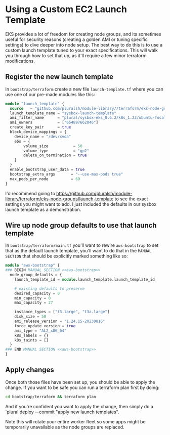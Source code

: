 # Using a Custom EC2 Launch Template

EKS provides a lot of freedom for creating node groups, and its sometimes useful for security reasons (creating a golden AMI or tuning specific settings) to dive deeper into node setup.  The best way to do this is to use a custom launch template tuned to your exact specifications.  This will walk you through how to set that up, as it'll require a few minor terraform modifications.

## Register the new launch template

In `bootstrap/terraform` create a new file `launch-template.tf` where you can use one of our pre-made modules like this:

```tf
module "launch_template" {
  source   = "github.com/pluralsh/module-library//terraform/eks-node-groups/launch-template?ref=eks-node-groups-v1.0.0"
  launch_template_name = "sysbox-launch-template"
  ami_filter_name      = "plural/sysbox-eks_0.6.2/k8s_1.23/ubuntu-focal-20.04-amd64-server/0.1.1"
  ami_owners           = ["654897662046"]
  create_key_pair      = true
  block_device_mappings = {
    device_name = "/dev/xvda"
    ebs = {
        volume_size           = 50
        volume_type           = "gp2"
        delete_on_termination = true
    }
  }
  enable_bootstrap_user_data = true
  bootstrap_extra_args       = "--use-max-pods true"
  max_pods_per_node          = 69
}
```

I'd recommend going to https://github.com/pluralsh/module-library/terraform/eks-node-groups/launch-template to see the exact settings you might want to add.  I just included the defaults in our sysbox launch template as a demonstration.

## Wire up node group defaults to use that launch template

In `bootstrap/terraform/main.tf` you'll want to rewire `aws-bootstrap` to set that as the default launch template, you'll want to do that in the `MANUAL SECTION` that should be explicitly marked something like so:

```tf
module "aws-bootstrap" {
### BEGIN MANUAL SECTION <<aws-bootstrap>>
  node_group_defaults = {
    launch_template_id = module.launch_template.launch_template_id

    # existing defaults to preserve
    desired_capacity = 0
    min_capacity = 0
    max_capacity = 27

    instance_types = ["t3.large", "t3a.large"]
    disk_size = 50
    ami_release_version = "1.24.15-20230816"
    force_update_version = true
    ami_type = "AL2_x86_64"
    k8s_labels = {}
    k8s_taints = []
  }
### END MANUAL SECTION <<aws-bootstrap>>
}
```

## Apply changes

Once both those files have been set up, you should be able to apply the change.  If you want to be safe you can run a terraform plan first by doing:

```sh
cd bootstrap/terraform && terraform plan
```

And if you're confident you want to apply the change, then simply do a `plural deploy --commit "apply new launch templates".

Note this will rotate your entire worker fleet so some apps might be temporarily unavailable as the node groups are replaced.
